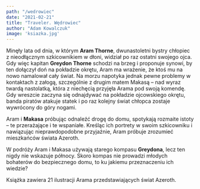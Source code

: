 ```yaml
---
path: "/wedrowiec"
date: "2021-02-21"
title: "Traveler. Wędrowiec"
author: "Adam Kowalczuk"
image: 'ksiazka.jpg'
---
```

Minęły lata od dnia, w którym **Aram Thorne**, dwunastoletni bystry chłopiec z nieodłącznym szkicownikiem w dłoni, widział po raz ostatni swojego ojca. Gdy więc kapitan **Greydon Thorne** schodzi na brzeg i proponuje synowi, by ten dołączył doń na pokładzie okrętu, Aram ma wrażenie, że ktoś mu na nowo namalował cały świat. Na morzu napotyka jednak pewne problemy w kontaktach z załogą, szczególnie z drugim matem Makasą – nad wyraz twardą nastolatką, która z niechęcią przyjęła Arama pod swoją komendę. Gdy wreszcie zaczyna się odnajdywać na pokładzie ojcowskiego okrętu, banda piratów atakuje statek i po raz kolejny świat chłopca zostaje wywrócony do góry nogami.

Aram i **Makasa** próbując odnaleźć drogę do domu, spotykają rozmaite istoty – te przerażające i te wspaniałe. Kreśląc ich portrety w swoim szkicowniku i nawiązując nieprawdopodobne przyjaźnie, Aram próbuje zrozumieć mieszkańców świata Azeroth.

W podróży Aram i Makasa używają starego kompasu **Greydona**, lecz ten nigdy nie wskazuje północy. Skoro kompas nie prowadzi młodych bohaterów do bezpiecznego domu, to ku jakiemu przeznaczeniu ich wiedzie?

Książka zawiera 21 ilustracji Arama przedstawiających świat Azeroth.

